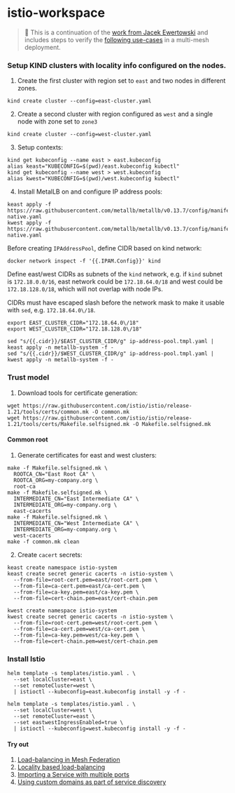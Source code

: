 # istio-workspace

> 📝 This is a continuation of the [work from Jacek Ewertowski](https://github.com/jewertow/istio-playground/blob/master/mesh-federation/README.md) and includes steps to verify the [following use-cases](https://github.com/sridhargaddam/istio-workspace/tree/main#try-out) in a multi-mesh deployment.

### Setup KIND clusters with locality info configured on the nodes.

1. Create the first cluster with region set to `east` and two nodes in different zones.
```shell
kind create cluster --config=east-cluster.yaml
```
2. Create a second cluster with region configured as `west` and a single node with zone set to `zone3`
```shell
kind create cluster --config=west-cluster.yaml
```
3. Setup contexts:
```shell
kind get kubeconfig --name east > east.kubeconfig
alias keast="KUBECONFIG=$(pwd)/east.kubeconfig kubectl"
kind get kubeconfig --name west > west.kubeconfig
alias kwest="KUBECONFIG=$(pwd)/west.kubeconfig kubectl"
```
4. Install MetalLB on and configure IP address pools:
```shell
keast apply -f https://raw.githubusercontent.com/metallb/metallb/v0.13.7/config/manifests/metallb-native.yaml
kwest apply -f https://raw.githubusercontent.com/metallb/metallb/v0.13.7/config/manifests/metallb-native.yaml
```
Before creating `IPAddressPool`, define CIDR based on kind network:
```shell
docker network inspect -f '{{.IPAM.Config}}' kind
```
Define east/west CIDRs as subnets of the `kind` network, e.g. if `kind` subnet is `172.18.0.0/16`,
east network could be `172.18.64.0/18` and west could be `172.18.128.0/18`, which will not overlap with node IPs.

CIDRs must have escaped slash before the network mask to make it usable with `sed`, e.g. `172.18.64.0\/18`.
```shell
export EAST_CLUSTER_CIDR="172.18.64.0\/18"
export WEST_CLUSTER_CIDR="172.18.128.0\/18"
```
```shell
sed "s/{{.cidr}}/$EAST_CLUSTER_CIDR/g" ip-address-pool.tmpl.yaml | keast apply -n metallb-system -f -
sed "s/{{.cidr}}/$WEST_CLUSTER_CIDR/g" ip-address-pool.tmpl.yaml | kwest apply -n metallb-system -f -
```

### Trust model

1. Download tools for certificate generation:
```shell
wget https://raw.githubusercontent.com/istio/istio/release-1.21/tools/certs/common.mk -O common.mk
wget https://raw.githubusercontent.com/istio/istio/release-1.21/tools/certs/Makefile.selfsigned.mk -O Makefile.selfsigned.mk
```

#### Common root

1. Generate certificates for east and west clusters:
```shell
make -f Makefile.selfsigned.mk \
  ROOTCA_CN="East Root CA" \
  ROOTCA_ORG=my-company.org \
  root-ca
make -f Makefile.selfsigned.mk \
  INTERMEDIATE_CN="East Intermediate CA" \
  INTERMEDIATE_ORG=my-company.org \
  east-cacerts
make -f Makefile.selfsigned.mk \
  INTERMEDIATE_CN="West Intermediate CA" \
  INTERMEDIATE_ORG=my-company.org \
  west-cacerts
make -f common.mk clean
```

2. Create `cacert` secrets:
```shell
keast create namespace istio-system
keast create secret generic cacerts -n istio-system \
  --from-file=root-cert.pem=east/root-cert.pem \
  --from-file=ca-cert.pem=east/ca-cert.pem \
  --from-file=ca-key.pem=east/ca-key.pem \
  --from-file=cert-chain.pem=east/cert-chain.pem
```
```shell
kwest create namespace istio-system
kwest create secret generic cacerts -n istio-system \
  --from-file=root-cert.pem=west/root-cert.pem \
  --from-file=ca-cert.pem=west/ca-cert.pem \
  --from-file=ca-key.pem=west/ca-key.pem \
  --from-file=cert-chain.pem=west/cert-chain.pem
```

### Install Istio

```shell
helm template -s templates/istio.yaml . \
  --set localCluster=east \
  --set remoteCluster=west \
  | istioctl --kubeconfig=east.kubeconfig install -y -f -
```
```shell
helm template -s templates/istio.yaml . \
  --set localCluster=west \
  --set remoteCluster=east \
  --set eastwestIngressEnabled=true \
  | istioctl --kubeconfig=west.kubeconfig install -y -f -
```

#### Try out

1. [Load-balancing in Mesh Federation](./load-balancing/README.md)
2. [Locality based load-balancing](./locality-load-balancing/README.md)
3. [Importing a Service with multiple ports](./multi-port-service/README.md)
4. [Using custom domains as part of service discovery](./custom-domains/README.md)

